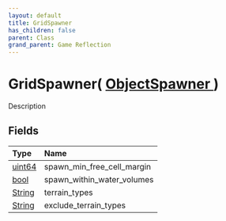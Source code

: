 ```yaml
---
layout: default
title: GridSpawner
has_children: false
parent: Class
grand_parent: Game Reflection
---
```

# GridSpawner( [ ObjectSpawner ](/riftbreaker-wiki/docs/game-reflection/classes/object_spawner/) )
Description 

## Fields

| Type | Name |
|:----------|:--------------|
| [uint64](/riftbreaker-wiki/docs/game-reflection/components/uint64/) | spawn_min_free_cell_margin |
| [bool](/riftbreaker-wiki/docs/game-reflection/components/bool/) | spawn_within_water_volumes |
| [String](/riftbreaker-wiki/docs/game-reflection/components/string/) | terrain_types |
| [String](/riftbreaker-wiki/docs/game-reflection/components/string/) | exclude_terrain_types |

